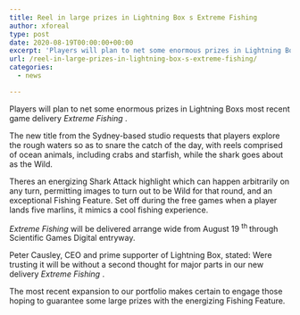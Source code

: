 ```yaml
---
title: Reel in large prizes in Lightning Box s Extreme Fishing
author: xforeal 
type: post
date: 2020-08-19T00:00:00+00:00
excerpt: 'Players will plan to net some enormous prizes in Lightning Boxs most recent game delivery Extreme Fishing '
url: /reel-in-large-prizes-in-lightning-box-s-extreme-fishing/
categories:
  - news

---
```

Players will plan to net some enormous prizes in Lightning Boxs most recent game delivery _Extreme Fishing_ . 

The new title from the Sydney-based studio requests that players explore the rough waters so as to snare the catch of the day, with reels comprised of ocean animals, including crabs and starfish, while the shark goes about as the Wild. 

Theres an energizing Shark Attack highlight which can happen arbitrarily on any turn, permitting images to turn out to be Wild for that round, and an exceptional Fishing Feature. Set off during the free games when a player lands five marlins, it mimics a cool fishing experience. 

_Extreme Fishing_ will be delivered arrange wide from August 19 <sup>th </sup> through Scientific Games Digital entryway. 

Peter Causley, CEO and prime supporter of Lightning Box, stated: Were trusting it will be without a second thought for major parts in our new delivery _Extreme Fishing_ . 

The most recent expansion to our portfolio makes certain to engage those hoping to guarantee some large prizes with the energizing Fishing Feature.